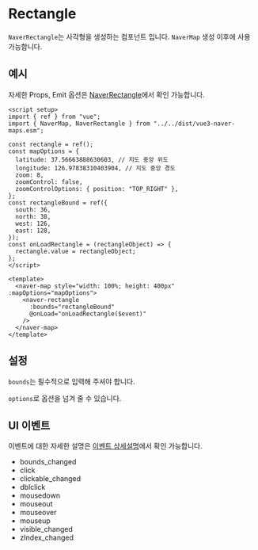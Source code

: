 # Rectangle

`NaverRectangle`는 사각형을 생성하는 컴포넌트 입니다. `NaverMap` 생성 이후에 사용 가능합니다.

## 예시

자세한 Props, Emit 옵션은 [NaverRectangle](../reference/#naverrectangle)에서 확인 가능합니다.

<Rectangle />

```vue
<script setup>
import { ref } from "vue";
import { NaverMap, NaverRectangle } from "../../dist/vue3-naver-maps.esm";

const rectangle = ref();
const mapOptions = {
  latitude: 37.56663888630603, // 지도 중앙 위도
  longitude: 126.97838310403904, // 지도 중앙 경도
  zoom: 8,
  zoomControl: false,
  zoomControlOptions: { position: "TOP_RIGHT" },
};
const rectangleBound = ref({
  south: 36,
  north: 38,
  west: 126,
  east: 128,
});
const onLoadRectangle = (rectangleObject) => {
  rectangle.value = rectangleObject;
};
</script>

<template>
  <naver-map style="width: 100%; height: 400px" :mapOptions="mapOptions">
    <naver-rectangle
      :bounds="rectangleBound"
      @onLoad="onLoadRectangle($event)"
    />
  </naver-map>
</template>
```

## 설정

`bounds`는 필수적으로 입력해 주셔야 합니다.

`options`로 옵션을 넘겨 줄 수 있습니다.

## UI 이벤트

이벤트에 대한 자세한 설명은 [이벤트 상세설명](https://navermaps.github.io/maps.js.ncp/docs/naver.maps.Rectangle.html#toc25__anchor)에서 확인 가능합니다.

- bounds_changed
- click
- clickable_changed
- dblclick
- mousedown
- mouseout
- mouseover
- mouseup
- visible_changed
- zIndex_changed
